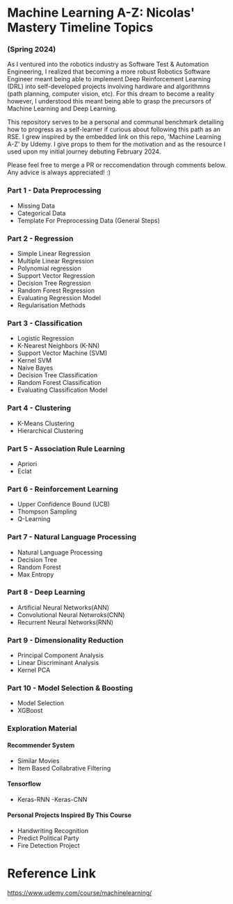 # Machine Learning A-Z: Nicolas' Mastery Timeline Topics
### (Spring 2024)
As I ventured into the robotics industry as Software Test & Automation Engineering, I realized that becoming a more robust Robotics Software Engineer meant being able to implement Deep Reinforcement Learning (DRL) into self-developed projects involving hardware and algorithmns (path planning, computer vision, etc). For this dream to become a reality however, I understood this meant being able to grasp the precursors of Machine Learning and Deep Learning. 

This repository serves to be a personal and communal benchmark detailing how to progress as a self-learner if curious about following this path as an RSE. 
I grew inspired by the embedded link on this repo, 'Machine Learning A-Z' by Udemy. I give props to them for the motivation and as the resource I used upon my initial journey debuting February 2024. 

Please feel free to merge a PR or reccomendation through comments below. Any advice is always appreciated! :)


### Part 1 - Data Preprocessing
- Missing Data
- Categorical Data
- Template For Preprocessing Data (General Steps)

### Part 2 - Regression
- Simple Linear Regression
- Multiple Linear Regression
- Polynomial regression
- Support Vector Regression
- Decision Tree Regression
- Random Forest Regression
- Evaluating Regression Model
- Regularisation Methods

### Part 3 - Classification
- Logistic Regression
- K-Nearest Neighbors (K-NN)
- Support Vector Machine (SVM)
- Kernel SVM
- Naive Bayes
- Decision Tree Classification
- Random Forest Classification
- Evaluating Classification Model

### Part 4 - Clustering
- K-Means Clustering
- Hierarchical Clustering

### Part 5 - Association Rule Learning
- Apriori
- Eclat

### Part 6 - Reinforcement Learning
- Upper Confidence Bound (UCB)
- Thompson Sampling
- Q-Learning

### Part 7 - Natural Language Processing
- Natural Language Processing
- Decision Tree
- Random Forest
- Max Entropy

### Part 8 - Deep Learning
- Artificial Neural Networks(ANN)
- Convolutional Neural Netwroks(CNN)
- Recurrent Neural Networks(RNN)

### Part 9 - Dimensionality Reduction
- Principal Component Analysis
- Linear Discriminant Analysis
- Kernel PCA

### Part 10 - Model Selection & Boosting
- Model Selection
- XGBoost

### Exploration Material
####  Recommender System
- Similar Movies
- Item Based Collabrative Filtering

#### Tensorflow
- Keras-RNN
-Keras-CNN

#### Personal Projects Inspired By This Course
- Handwriting Recognition
- Predict Political Party
- Fire Detection Project

# Reference Link
https://www.udemy.com/course/machinelearning/
